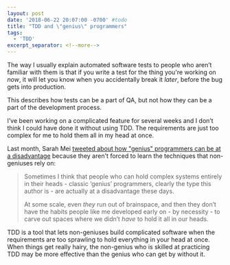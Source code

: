 ```yaml
---
layout: post
date: '2018-06-22 20:07:00 -0700' #todo
title: "TDD and \"genius\" programmers"
tags:
  - 'TDD'
excerpt_separator: <!--more-->
---
```

The way I usually explain automated software tests to people who aren’t familiar with them is that if you write a test for the thing you're working on *now*, it will let you know when you accidentally break it *later*, before the bug gets into production.

This describes how tests can be a part of QA, but not how they can be a part of the development process.

<!--more-->

I’ve been working on a complicated feature for several weeks and I don’t think I could have done it without using TDD. The requirements are just too complex for me to hold them all in my head at once.

Last month, Sarah Mei [tweeted about how "genius" programmers can be at a disadvantage](https://twitter.com/sarahmei/status/999901279559139328) because they aren't forced to learn the techniques that non-geniuses rely on:

>Sometimes I think that people who can hold complex systems entirely in their heads - classic ‘genius’ programmers, clearly the type this author is - are actually at a disadvantage these days.
>
>At some scale, even _they_ run out of brainspace, and then they don’t have the habits people like me developed early on - by necessity - to carve out spaces where we didn’t _have_ to hold it all in our heads.

TDD is a tool that lets non-geniuses build complicated software when the requirements are too sprawling to hold everything in your head at once. When things get really hairy, the non-genius who is skilled at practicing TDD may be more effective than the genius who can get by without it.
